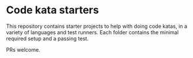# Code kata starters

This repository contains starter projects to help with doing code katas, in a variety of languages and test runners. Each folder contains the minimal required setup and a passing test.

PRs welcome.